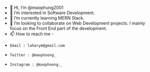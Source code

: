 - 👋 Hi, I’m @maophung2001
- 👀 I’m interested in Software Development.
- 🌱 I’m currently learning MERN Stack.
- 💞️ I’m looking to collaborate on Web Development projects. I mainly focus on the Front End part of the development.
- 📫 How to reach me -
-     Email : laharym@gmail.com
-     Twitter : @maophoong_
-     Instagram : @maophoong._

<!---
maophung2001/maophung2001 is a ✨ special ✨ repository because its `README.md` (this file) appears on your GitHub profile.
You can click the Preview link to take a look at your changes.
--->
